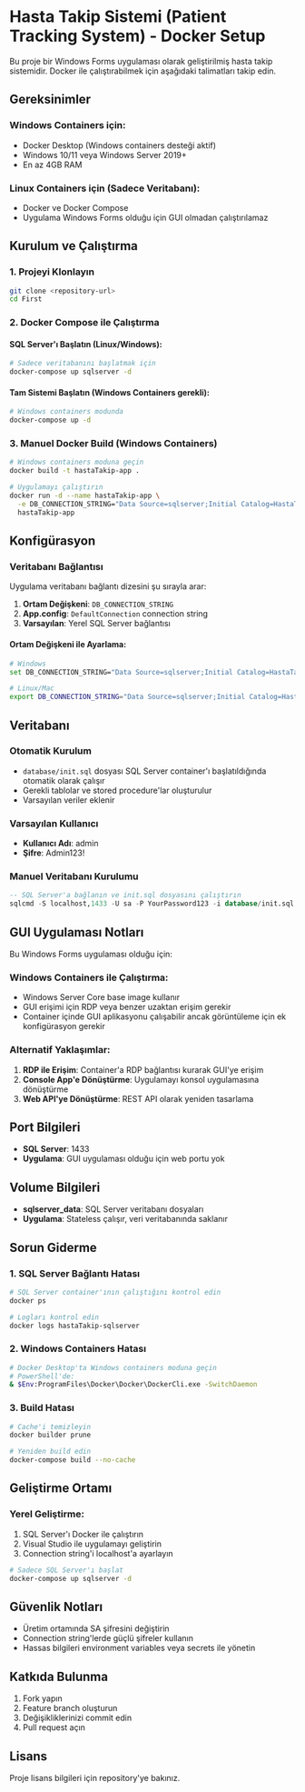 # Hasta Takip Sistemi (Patient Tracking System) - Docker Setup

Bu proje bir Windows Forms uygulaması olarak geliştirilmiş hasta takip sistemidir. Docker ile çalıştırabilmek için aşağıdaki talimatları takip edin.

## Gereksinimler

### Windows Containers için:
- Docker Desktop (Windows containers desteği aktif)
- Windows 10/11 veya Windows Server 2019+
- En az 4GB RAM

### Linux Containers için (Sadece Veritabanı):
- Docker ve Docker Compose
- Uygulama Windows Forms olduğu için GUI olmadan çalıştırılamaz

## Kurulum ve Çalıştırma

### 1. Projeyi Klonlayın
```bash
git clone <repository-url>
cd First
```

### 2. Docker Compose ile Çalıştırma

#### SQL Server'ı Başlatın (Linux/Windows):
```bash
# Sadece veritabanını başlatmak için
docker-compose up sqlserver -d
```

#### Tam Sistemi Başlatın (Windows Containers gerekli):
```bash
# Windows containers modunda
docker-compose up -d
```

### 3. Manuel Docker Build (Windows Containers)

```bash
# Windows containers moduna geçin
docker build -t hastaTakip-app .

# Uygulamayı çalıştırın
docker run -d --name hastaTakip-app \
  -e DB_CONNECTION_STRING="Data Source=sqlserver;Initial Catalog=HastaTakip;User Id=sa;Password=YourPassword123;Encrypt=False;" \
  hastaTakip-app
```

## Konfigürasyon

### Veritabanı Bağlantısı

Uygulama veritabanı bağlantı dizesini şu sırayla arar:

1. **Ortam Değişkeni**: `DB_CONNECTION_STRING`
2. **App.config**: `DefaultConnection` connection string
3. **Varsayılan**: Yerel SQL Server bağlantısı

#### Ortam Değişkeni ile Ayarlama:
```bash
# Windows
set DB_CONNECTION_STRING="Data Source=sqlserver;Initial Catalog=HastaTakip;User Id=sa;Password=YourPassword123;Encrypt=False;"

# Linux/Mac
export DB_CONNECTION_STRING="Data Source=sqlserver;Initial Catalog=HastaTakip;User Id=sa;Password=YourPassword123;Encrypt=False;"
```

## Veritabanı

### Otomatik Kurulum
- `database/init.sql` dosyası SQL Server container'ı başlatıldığında otomatik olarak çalışır
- Gerekli tablolar ve stored procedure'lar oluşturulur
- Varsayılan veriler eklenir

### Varsayılan Kullanıcı
- **Kullanıcı Adı**: admin
- **Şifre**: Admin123!

### Manuel Veritabanı Kurulumu
```sql
-- SQL Server'a bağlanın ve init.sql dosyasını çalıştırın
sqlcmd -S localhost,1433 -U sa -P YourPassword123 -i database/init.sql
```

## GUI Uygulaması Notları

Bu Windows Forms uygulaması olduğu için:

### Windows Containers ile Çalıştırma:
- Windows Server Core base image kullanır
- GUI erişimi için RDP veya benzer uzaktan erişim gerekir
- Container içinde GUI aplikasyonu çalışabilir ancak görüntüleme için ek konfigürasyon gerekir

### Alternatif Yaklaşımlar:
1. **RDP ile Erişim**: Container'a RDP bağlantısı kurarak GUI'ye erişim
2. **Console App'e Dönüştürme**: Uygulamayı konsol uygulamasına dönüştürme
3. **Web API'ye Dönüştürme**: REST API olarak yeniden tasarlama

## Port Bilgileri

- **SQL Server**: 1433
- **Uygulama**: GUI uygulaması olduğu için web portu yok

## Volume Bilgileri

- **sqlserver_data**: SQL Server veritabanı dosyaları
- **Uygulama**: Stateless çalışır, veri veritabanında saklanır

## Sorun Giderme

### 1. SQL Server Bağlantı Hatası
```bash
# SQL Server container'ının çalıştığını kontrol edin
docker ps

# Logları kontrol edin
docker logs hastaTakip-sqlserver
```

### 2. Windows Containers Hatası
```bash
# Docker Desktop'ta Windows containers moduna geçin
# PowerShell'de:
& $Env:ProgramFiles\Docker\Docker\DockerCli.exe -SwitchDaemon
```

### 3. Build Hatası
```bash
# Cache'i temizleyin
docker builder prune

# Yeniden build edin
docker-compose build --no-cache
```

## Geliştirme Ortamı

### Yerel Geliştirme:
1. SQL Server'ı Docker ile çalıştırın
2. Visual Studio ile uygulamayı geliştirin
3. Connection string'i localhost'a ayarlayın

```bash
# Sadece SQL Server'ı başlat
docker-compose up sqlserver -d
```

## Güvenlik Notları

- Üretim ortamında SA şifresini değiştirin
- Connection string'lerde güçlü şifreler kullanın
- Hassas bilgileri environment variables veya secrets ile yönetin

## Katkıda Bulunma

1. Fork yapın
2. Feature branch oluşturun
3. Değişikliklerinizi commit edin
4. Pull request açın

## Lisans

Proje lisans bilgileri için repository'ye bakınız.